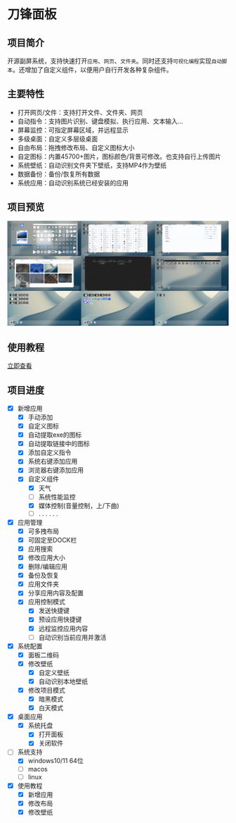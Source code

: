 # 刀锋面板
## 项目简介
开源副屏系统，支持快速打开```应用```、```网页```、```文件夹```。同时还支持```可视化编程```实现```自动脚本```。还增加了自定义组件，以便用户自行开发各种复杂组件。

## 主要特性
* 打开网页/文件：支持打开文件、文件夹、网页
* 自动指令：支持图片识别、键盘模拟、执行应用、文本输入...
* 屏幕监控：可指定屏幕区域，并远程显示
* 多级桌面：自定义多层级桌面
* 自由布局：拖拽修改布局、自定义图标大小
* 自定图标：内置45700+图片，图标颜色/背景可修改。也支持自行上传图片
* 系统壁纸：自动识别文件夹下壁纸，支持MP4作为壁纸
* 数据备份：备份/恢复所有数据
* 系统应用：自动识别系统已经安装的应用
## 项目预览

![首页](https://raw.githubusercontent.com/bladexmm/x-panel/master/static/imgs/all_tiny.png)


## 使用教程

[立即查看](./blob/master/guide.md)

## 项目进度
- [x] 新增应用
  - [x] 手动添加
  - [x] 自定义图标
  - [x] 自动提取exe的图标
  - [x] 自动提取链接中的图标
  - [x] 添加自定义指令
  - [x] 系统右键添加应用 
  - [x] 浏览器右键添加应用
  - [x] 自定义组件
    - [x] 天气
    - [ ] 系统性能监控
    - [x] 媒体控制(音量控制，上/下曲)
    - [ ] . . . . . .
- [x] 应用管理
  - [x] 可多拽布局
  - [x] 可固定至DOCK栏
  - [x] 应用搜索
  - [x] 修改应用大小
  - [x] 删除/编辑应用
  - [x] 备份及恢复
  - [x] 应用文件夹
  - [x] 分享应用内容及配置
  - [x] 应用控制模式
    - [x] 发送快捷键
    - [x] 预设应用快捷键
    - [x] 远程监控应用内容
    - [ ] 自动识别当前应用并激活
- [x] 系统配置
  - [x] 面板二维码
  - [x] 修改壁纸
    - [x] 自定义壁纸
    - [x] 自动识别本地壁纸 
  - [x] 修改项目模式
    - [x] 暗黑模式
    - [x] 白天模式
- [x] 桌面应用
  - [x] 系统托盘
    - [x] 打开面板
    - [x] 关闭软件
- [ ] 系统支持
  - [x] windows10/11 64位
  - [ ] macos
  - [ ] linux
- [x] 使用教程
  - [x] 新增应用
  - [x] 修改布局
  - [x] 修改壁纸